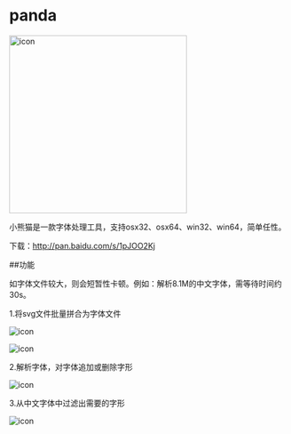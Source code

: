 # panda

<p><img src="https://raw.githubusercontent.com/stormtea123/panda/master/icon.png" alt="icon" width="320" height="320"></p>

小熊猫是一款字体处理工具，支持osx32、osx64、win32、win64，简单任性。

下载：http://pan.baidu.com/s/1pJOO2Kj

##功能

如字体文件较大，则会短暂性卡顿。例如：解析8.1M的中文字体，需等待时间约30s。

1.将svg文件批量拼合为字体文件

<p><img src="https://raw.githubusercontent.com/stormtea123/panda/master/demo/1.png" alt="icon"></p>

<p><img src="https://raw.githubusercontent.com/stormtea123/panda/master/demo/2.png" alt="icon"></p>

2.解析字体，对字体追加或删除字形

<p><img src="https://raw.githubusercontent.com/stormtea123/panda/master/demo/3.png" alt="icon"></p>

3.从中文字体中过滤出需要的字形

<p><img src="https://raw.githubusercontent.com/stormtea123/panda/master/demo/4.png" alt="icon"></p>



